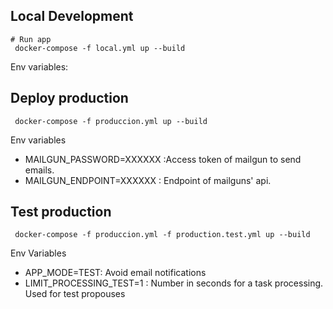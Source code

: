 ## Local Development
```shell
# Run app
 docker-compose -f local.yml up --build           
```
Env variables:



## Deploy production
```shell
 docker-compose -f produccion.yml up --build           
```
Env variables
- MAILGUN_PASSWORD=XXXXXX :Access token of mailgun to send emails.
- MAILGUN_ENDPOINT=XXXXXX : Endpoint of mailguns' api.

## Test production
```shell
 docker-compose -f produccion.yml -f production.test.yml up --build           
```
Env Variables
- APP_MODE=TEST: Avoid email notifications
- LIMIT_PROCESSING_TEST=1 : Number in seconds for a task processing. Used for test propouses

